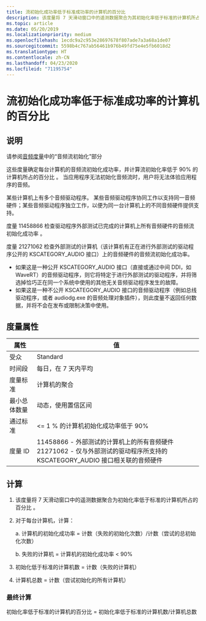 ```yaml
---
title: 流初始化成功率低于标准成功率的计算机的百分比
description: 该度量将 7 天滑动窗口中的遥测数据聚合为其初始化率低于标准的计算机所占的百分比
ms.topic: article
ms.date: 05/20/2019
ms.localizationpriority: medium
ms.openlocfilehash: 1ecdc9a2c953e28697678f807ade7a3a68a1de07
ms.sourcegitcommit: 5598b4c767ab56461b976b49fd75e4e5fb6018d2
ms.translationtype: HT
ms.contentlocale: zh-CN
ms.lasthandoff: 04/23/2020
ms.locfileid: "71195754"
---
```

# <a name="percent-of-machines-with-subpar-stream-initialization-success-rate"></a>流初始化成功率低于标准成功率的计算机的百分比

## <a name="description"></a>说明

请参阅[音频度量](audio-measures.md)中的“音频流初始化”部分

这些度量确定每台计算机的音频流初始化成功率，并计算流初始化率低于 90% 的计算机所占的百分比  。 当应用程序无法初始化音频流时，用户将无法体验应用程序的音频。

某些计算机上有多个音频驱动程序。 某些音频驱动程序协同工作以支持同一音频硬件；某些音频驱动程序独立工作，以便为同一台计算机上的不同音频硬件提供支持。

度量 11458866 检查驱动程序外部测试已完成的计算机上所有音频硬件的音频流初始化成功率  。

度量 21271062 检查外部测试的计算机（该计算机有正在进行外部测试的驱动程序公开的 KSCATEGORY_AUDIO 接口）上的音频硬件的音频流初始化成功率。
* 如果这是一种公开 KSCATEGORY_AUDIO 接口（直接或通过中间 DDI，如 WaveRT）的音频驱动程序，则它将特定于进行外部测试的驱动程序，并将筛选掉恰巧正在同一个系统中使用的其他无关音频驱动程序发生的故障。
* 如果这是一种不公开 KSCATEGORY_AUDIO 接口的音频驱动程序（例如总线驱动程序，或者 audiodg.exe 的音频处理对象插件），则此度量不返回任何数据，并将不会在发布或限制决策中使用。

## <a name="measure-attributes"></a>度量属性

|属性|值|
|----|----|
|受众 |Standard|
|时间段 |每日，在 7 天内平均|
|度量标准 |计算机的聚合|
|最小总体数量 |动态，使用置信区间|
|通过标准 |<= 1 % 的计算机初始化成功率低于 90% |
|度量 ID |11458866 - 外部测试的计算机上的所有音频硬件<br/>21271062 - 仅与外部测试的驱动程序所支持的 KSCATEGORY_AUDIO 接口相关联的音频硬件|

## <a name="calculation"></a>计算

1. 该度量将 7 天滑动窗口中的遥测数据聚合为初始化率低于标准的计算机所占的百分比  。
1. 对于每台计算机，计算： 

   a. 计算机的初始化成功率 = 计数（失败的初始化次数）/计数（尝试的总初始化次数） 

   b. 失败的计算机 = 计算机的初始化成功率 < 90% 

1. 初始化低于标准的计算机数 = 计数（失败的计算机） 
1. 计算机总数 = 计数（尝试初始化的所有计算机） 

### <a name="final-calculation"></a>最终计算

初始化率低于标准的计算机的百分比 = 初始化率低于标准的计算机数/计算机总数 
